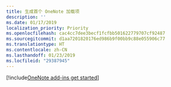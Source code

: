 ```yaml
---
title: 生成首个 OneNote 加载项
description: ''
ms.date: 01/17/2019
localization_priority: Priority
ms.openlocfilehash: cac4cc7dee3becf1fcfbb501622779707cf92487
ms.sourcegitcommit: d1aa7201820176ed986b9f00bb9c88e055906c77
ms.translationtype: HT
ms.contentlocale: zh-CN
ms.lasthandoff: 01/23/2019
ms.locfileid: "29387945"
---
```

[!include[OneNote add-ins get started](../includes/file-get-started-onenote.md)]
